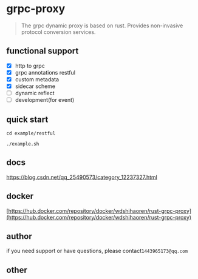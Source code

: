 # grpc-proxy
> The grpc dynamic proxy is based on rust.
> Provides non-invasive protocol conversion services.


## functional support

- [x] http to grpc
- [x] grpc annotations restful
- [x] custom metadata
- [x] sidecar scheme
- [ ] dynamic reflect
- [ ] development(for event)

## quick start
```shell
cd example/restful

./example.sh
```

## docs
https://blog.csdn.net/qq_25490573/category_12237327.html


## docker

[https://hub.docker.com/repository/docker/wdshihaoren/rust-grpc-proxy](https://hub.docker.com/repository/docker/wdshihaoren/rust-grpc-proxy)

## author
if you need support or have questions, please contact`1443965173@qq.com`

## other
